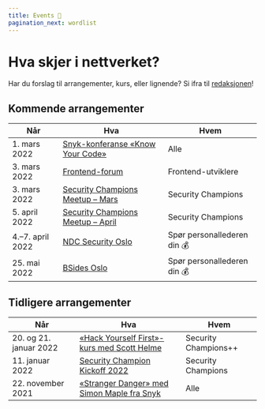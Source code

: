```yaml
---
title: Events 🎉
pagination_next: wordlist
---
```


# Hva skjer i nettverket?

Har du forslag til arrangementer, kurs, eller lignende? Si ifra til [redaksjonen](https://teamkatalog.nav.no/team/b5915f11-0740-4a2e-b767-6ac5c407e9c7)!

## Kommende arrangementer

| Når              | Hva                                                                                                                             | Hvem                        |
| ---------------- | ------------------------------------------------------------------------------------------------------------------------------- | --------------------------- |
| 1. mars 2022     | [Snyk-konferanse «Know Your Code»](https://www.techstrongevents.com/know-your-code-open-source-and-supply-chain-summit/1839768) | Alle                        |
| 3. mars 2022     | [Frontend-forum](2022-03-03-frontend-forum)                                                                                     | Frontend-utviklere          |
| 3. mars 2022     | [Security Champions Meetup – Mars](2022-03-meetup)                                                                              | Security Champions          |
| 5. april 2022    | [Security Champions Meetup – April](2022-04-meetup)                                                                             | Security Champions          |
| 4.–7. april 2022 | [NDC Security Oslo](https://ndc-security.com/)                                                                                  | Spør personallederen din 💰 |
| 25. mai 2022     | [BSides Oslo](https://bsidesoslo.no/)                                                                                           | Spør personallederen din 💰 |

## Tidligere arrangementer

| Når                    | Hva                                                                      | Hvem                 |
| ---------------------- | ------------------------------------------------------------------------ | -------------------- |
| 20. og 21. januar 2022 | [«Hack Yourself First»-kurs med Scott Helme](2022-01-20-kurs-hyf)        | Security Champions++ |
| 11. januar 2022        | [Security Champion Kickoff 2022](2022-01-11-kickoff)                     | Security Champions   |
| 22. november 2021      | [«Stranger Danger» med Simon Maple fra Snyk](2021-11-22-stranger-danger) | Alle                 |
